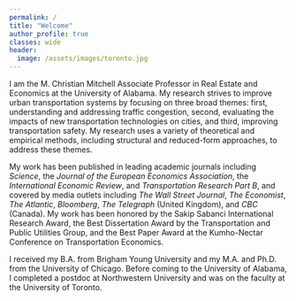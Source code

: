 ```yaml
---
permalink: /
title: "Welcome"
author_profile: true
classes: wide
header:
  image: /assets/images/toronto.jpg
---
```


I am the M. Christian Mitchell Associate Professor in Real Estate and Economics at the University of Alabama. My research strives to improve urban transportation systems by focusing on three broad themes: first, understanding and addressing traffic congestion, second, evaluating the impacts of new transportation technologies on cities, and third, improving transportation safety. My research uses a variety of theoretical and empirical methods, including structural and reduced-form approaches, to address these themes. 

My work has been published in leading academic journals including *Science*, the *Journal of the European Economics Association*, the *International Economic Review*, and *Transportation Research Part B*, and covered by media outlets including *The Wall Street Journal*, *The Economist*, *The Atlantic*, *Bloomberg*, *The Telegraph* (United Kingdom), and *CBC* (Canada). My work has been honored by the Sakip Sabanci International Research Award, the Best Dissertation Award by the Transportation and Public Utilities Group, and the Best Paper Award at the Kumho-Nectar Conference on Transportation Economics. 

I received my B.A. from Brigham Young University and my M.A. and Ph.D. from the University of Chicago. Before coming to the University of Alabama, I completed a postdoc at Northwestern University and was on the faculty at the University of Toronto.